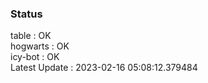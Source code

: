 ### Status


table : OK  
hogwarts : OK  
icy-bot : OK  
Latest Update : 2023-02-16 05:08:12.379484
